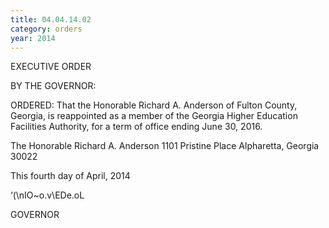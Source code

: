 ```yaml
---
title: 04.04.14.02
category: orders
year: 2014
---
```

 

EXECUTIVE ORDER

BY THE GOVERNOR:

ORDERED: That the Honorable Richard A. Anderson of Fulton County,
Georgia, is reappointed as a member of the Georgia Higher
Education Facilities Authority, for a term of office ending June 30,
2016.

The Honorable Richard A. Anderson
1101 Pristine Place
Alpharetta, Georgia 30022

This fourth day of April, 2014

‘(\nIO~o.v\EDe.oL

GOVERNOR


